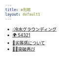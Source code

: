```yaml
---
title: ➕別館
layout: default1
---
```

* [💧冷水グラウンディング](cold-water-grounding)
* [🌍 54321](54321)
* [🤝劣等感について](icomplex)
* [🧘‍♂️突破再び](break-through-extra)
